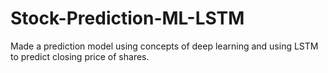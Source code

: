 # Stock-Prediction-ML-LSTM
Made a prediction model using concepts of deep learning and using LSTM to predict closing price of shares.
